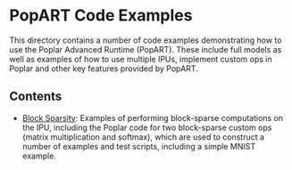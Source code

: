 # PopART Code Examples

This directory contains a number of code examples demonstrating how to use the Poplar Advanced Runtime (PopART). These include full models as well as examples of how to use multiple IPUs, implement custom ops in Poplar and other key features provided by PopART.


## Contents

- [Block Sparsity](block_sparse): Examples of performing block-sparse computations on the IPU, including the Poplar code for two block-sparse custom ops (matrix multiplication and softmax), which are used to construct a number of examples and test scripts, including a simple MNIST example.


